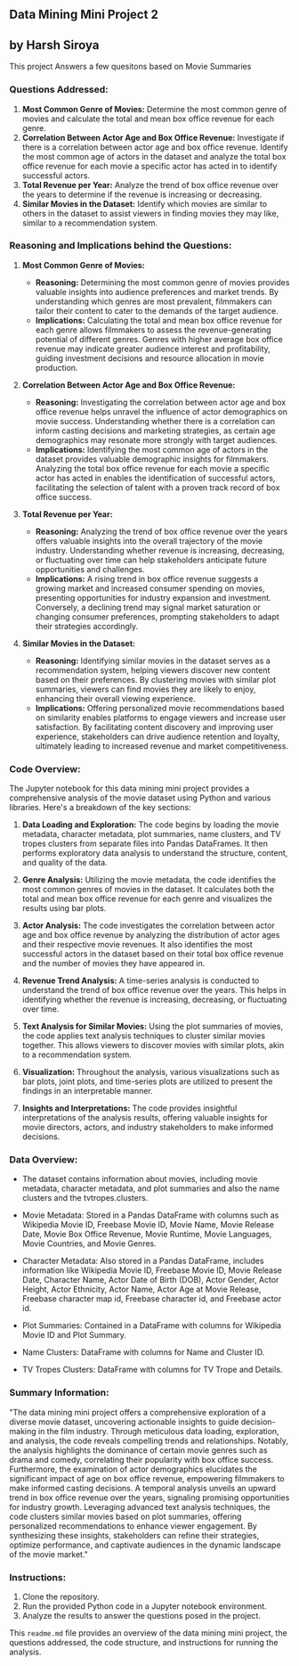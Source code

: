 ## Data Mining Mini Project 2
## by Harsh Siroya

This project Answers a few quesitons based on Movie Summaries

### Questions Addressed:
1. **Most Common Genre of Movies:** Determine the most common genre of movies and calculate the total and mean box office revenue for each genre.
2. **Correlation Between Actor Age and Box Office Revenue:** Investigate if there is a correlation between actor age and box office revenue. Identify the most common age of actors in the dataset and analyze the total box office revenue for each movie a specific actor has acted in to identify successful actors.
3. **Total Revenue per Year:** Analyze the trend of box office revenue over the years to determine if the revenue is increasing or decreasing.
4. **Similar Movies in the Dataset:** Identify which movies are similar to others in the dataset to assist viewers in finding movies they may like, similar to a recommendation system.



### Reasoning and Implications behind the Questions:
1. **Most Common Genre of Movies:**
   - **Reasoning:** Determining the most common genre of movies provides valuable insights into audience preferences and market trends. By understanding which genres are most prevalent, filmmakers can tailor their content to cater to the demands of the target audience.
   - **Implications:** Calculating the total and mean box office revenue for each genre allows filmmakers to assess the revenue-generating potential of different genres. Genres with higher average box office revenue may indicate greater audience interest and profitability, guiding investment decisions and resource allocation in movie production.

2. **Correlation Between Actor Age and Box Office Revenue:**
   - **Reasoning:** Investigating the correlation between actor age and box office revenue helps unravel the influence of actor demographics on movie success. Understanding whether there is a correlation can inform casting decisions and marketing strategies, as certain age demographics may resonate more strongly with target audiences.
   - **Implications:** Identifying the most common age of actors in the dataset provides valuable demographic insights for filmmakers. Analyzing the total box office revenue for each movie a specific actor has acted in enables the identification of successful actors, facilitating the selection of talent with a proven track record of box office success.

3. **Total Revenue per Year:**
   - **Reasoning:** Analyzing the trend of box office revenue over the years offers valuable insights into the overall trajectory of the movie industry. Understanding whether revenue is increasing, decreasing, or fluctuating over time can help stakeholders anticipate future opportunities and challenges.
   - **Implications:** A rising trend in box office revenue suggests a growing market and increased consumer spending on movies, presenting opportunities for industry expansion and investment. Conversely, a declining trend may signal market saturation or changing consumer preferences, prompting stakeholders to adapt their strategies accordingly.

4. **Similar Movies in the Dataset:**
   - **Reasoning:** Identifying similar movies in the dataset serves as a recommendation system, helping viewers discover new content based on their preferences. By clustering movies with similar plot summaries, viewers can find movies they are likely to enjoy, enhancing their overall viewing experience.
   - **Implications:** Offering personalized movie recommendations based on similarity enables platforms to engage viewers and increase user satisfaction. By facilitating content discovery and improving user experience, stakeholders can drive audience retention and loyalty, ultimately leading to increased revenue and market competitiveness.


### Code Overview:
The Jupyter notebook for this data mining mini project provides a comprehensive analysis of the movie dataset using Python and various libraries. Here's a breakdown of the key sections:

1. **Data Loading and Exploration:** The code begins by loading the movie metadata, character metadata, plot summaries, name clusters, and TV tropes clusters from separate files into Pandas DataFrames. It then performs exploratory data analysis to understand the structure, content, and quality of the data.

2. **Genre Analysis:** Utilizing the movie metadata, the code identifies the most common genres of movies in the dataset. It calculates both the total and mean box office revenue for each genre and visualizes the results using bar plots.

3. **Actor Analysis:** The code investigates the correlation between actor age and box office revenue by analyzing the distribution of actor ages and their respective movie revenues. It also identifies the most successful actors in the dataset based on their total box office revenue and the number of movies they have appeared in.

4. **Revenue Trend Analysis:** A time-series analysis is conducted to understand the trend of box office revenue over the years. This helps in identifying whether the revenue is increasing, decreasing, or fluctuating over time.

5. **Text Analysis for Similar Movies:** Using the plot summaries of movies, the code applies text analysis techniques to cluster similar movies together. This allows viewers to discover movies with similar plots, akin to a recommendation system.

6. **Visualization:** Throughout the analysis, various visualizations such as bar plots, joint plots, and time-series plots are utilized to present the findings in an interpretable manner.

7. **Insights and Interpretations:** The code provides insightful interpretations of the analysis results, offering valuable insights for movie directors, actors, and industry stakeholders to make informed decisions.



### Data Overview:
- The dataset contains information about movies, including movie metadata, character metadata, and plot summaries and also the name clusters and the tvtropes.clusters.

- Movie Metadata: Stored in a Pandas DataFrame with columns such as Wikipedia Movie ID, Freebase Movie ID, Movie Name, Movie Release Date, Movie Box Office Revenue, Movie Runtime, Movie Languages, Movie Countries, and Movie Genres.

- Character Metadata: Also stored in a Pandas DataFrame, includes information like Wikipedia Movie ID, Freebase Movie ID, Movie Release Date, Character Name, Actor Date of Birth (DOB), Actor Gender, Actor Height, Actor Ethnicity, Actor Name, Actor Age at Movie Release, Freebase character map id, Freebase character id, and Freebase actor id.

- Plot Summaries: Contained in a DataFrame with columns for Wikipedia Movie ID and Plot Summary.

- Name Clusters: DataFrame with columns for Name and Cluster ID.

- TV Tropes Clusters: DataFrame with columns for TV Trope and Details.



### Summary Information:
"The data mining mini project offers a comprehensive exploration of a diverse movie dataset, uncovering actionable insights to guide decision-making in the film industry. Through meticulous data loading, exploration, and analysis, the code reveals compelling trends and relationships. Notably, the analysis highlights the dominance of certain movie genres such as drama and comedy, correlating their popularity with box office success. Furthermore, the examination of actor demographics elucidates the significant impact of age on box office revenue, empowering filmmakers to make informed casting decisions. A temporal analysis unveils an upward trend in box office revenue over the years, signaling promising opportunities for industry growth. Leveraging advanced text analysis techniques, the code clusters similar movies based on plot summaries, offering personalized recommendations to enhance viewer engagement. By synthesizing these insights, stakeholders can refine their strategies, optimize performance, and captivate audiences in the dynamic landscape of the movie market."



### Instructions:
1. Clone the repository.
2. Run the provided Python code in a Jupyter notebook environment.
3. Analyze the results to answer the questions posed in the project.

This `readme.md` file provides an overview of the data mining mini project, the questions addressed, the code structure, and instructions for running the analysis.
